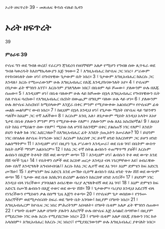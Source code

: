 ﻿
 ኦሪት ዘፍጥረት 39 - መጽሐፍ ቅዱስ ብሉይ ኪዳን
# ኦሪት ዘፍጥረት
39
### ምዕራፍ 39
ዮሴፍ ግን ወደ ግብፅ ወረደ፤ የፈርዖን ጃንደረባ የዘበኞቹም አለቃ የሚሆን የግብፅ ሰው ጲጥፋራ ወደ ግብፅ ካወረዱት ከእስማኤላውያን እጅ ገዛው።
2 ፤ እግዚአብሔር ከዮሴፍ ጋር ነበረ፥ ሥራውም የተከናወነለት ሰው ሆነ፤ በግብፃዊው ጌታውም ቤት ነበረ።
3 ፤ ጌታውም እግዚአብሔር ከእርሱ ጋር እንዳለ፥ እርሱ የሚሠራውንም ሁሉ እግዚአብሔር በእጁ እንዲያከናውንለት አየ።
4 ፤ ዮሴፍም በጌታው ፊት ሞገስን አገኘ፥ እርሱንም ያገለግለው ነበር፤ በቤቱም ላይ ሾመው፥ ያለውንም ሁሉ በእጁ ሰጠው።
5 ፤ እንዲህም ሆነ፤ በቤቱ ባለውም ሁሉ ላይ ከሾመው በኋላ እግዚአብሔር የግብፃዊውን ቤት ስለ ዮሴፍ ባረከው፤ የእግዚአብሔር በረከት በውጪም በግቢም ባለው ሁሉ ላይ ሆነ።
6 ፤ ያለውንም ሁሉ ለዮሴፍ አስረከበ፤ ከሚበላውም እንጀራ በቀር ምንም የሚያውቀው አልነበረም። የዮሴፍም ፊቱ መልከ መልካምና ውብ ነበረ።
7 ፤ ከዚህም በኋላ እንዲህ ሆነ፤ የጌታው ሚስት በዮሴፍ ላይ ዓይንዋን ጣለች። ከእኔም ጋር ተኛ አለችው።
8 ፤ እርሱም እንቢ አለ፥ ለጌታውም ሚስት እንዲህ አላት። እነሆ ጌታዬ በቤቱ ያለውን ምንም ምን የሚያውቀው የለም፥ ያለውንም ሁሉ ለእኔ አስረክቦኛል፤
9 ፤ ለዚህ ቤት ከእኔ የሚበልጥ ሰው የለም፤ ሚስቱ ስለ ሆንሽ ከአንቺም በቀር ያልሰጠኝ ነገር የለም፤ እንዴት ይህን ትልቅ ክፉ ነገር አደርጋለሁ? በእግዚአብሔር ፊት እንዴት ኃጢአትን እሠራለሁ?
10 ፤ ይህንም ነገር በየዕለቱ ለዮሴፍ ትነግረው ነበር፤ እርሱም ከእርስዋ ጋር ይተኛ ዘንድ ከእርስዋም ጋር ይሆን ዘንድ አልሰማትም።
11 ፤ እንዲህም ሆነ፤ በዚያን ጊዜ ሥራውን እንዲሠራ፤ ወደ ቤቱ ገባ፤ በቤትም ውስጥ ከቤት ሰዎች ማንም አልነበረም።
12 ፤ ከእኔ ጋር ተኛ ስትል ልብሱን ተጠማጥማ ያዘች፤ እርሱም ልብሱን በእጅዋ ትቶላት ሸሸ ወደ ውጭም ወጣ።
13 ፤ እንዲህም ሆነ፤ ልብሱን ትቶ ወደ ውጭ እንደ ሸሸ ባየች ጊዜ፥
14 ፤ የቤትዋን ሰዎች ወደ እርስዋ ጠርታ እንዲህ ብላ ነገረቻቸው። እዩ፤ ዕብራዊው ሰው በእኛ እንዲሣለቅ አግብቶብናል፤፤ እርሱ ከእኔ ጋር ሊተኛ ወደ እኔ ገባ፥ እኔም ድምፄን ከፍ አድርጌ ጮኽሁ፤
15 ፤ ድምፄንም ከፍ አድርጌ እንደ ጮኽሁ ቢሰማ ልብሱን በእኔ ዘንድ ጥሎ ሸሸ ወደ ውጭም ወጣ።
16 ፤ ጌታው ወደ ቤቱ እስኪገባ ድረስም ልብሱን ከእርስዋ ዘንድ አኖረች።
17 ፤ ይህንም ነገር እንዲህ ብላ ነገረችው። ያገባህልን ዕብራዊው ባሪያ ሊሣለቅብኝ ወደ እኔ ገባ፤
18 ፤ እኔም ድምፄን ከፍ አድርጌ ስጮኽ ልብሱን በእጄ ተወና ወደ ውጭ ሸሸ።
19 ፤ ጌታውም። ባሪያህ እንዲህ አደረገኝ ብላ የነገረችውን የሚስቱን ቃል በሰማ ጊዜ እጅግ ተቆጣ።
20 ፤ የዮሴፍም ጌታ ወሰደው፥ የንጉሡ እስረኞችም ወደሚታሰሩበት ስፍራ ወደ ግዞት ቤት አገባው፤ ከዚያም በግዞት ነበረ።
21 ፤ እግዚአብሔርም ከዮሴፍ ጋር ነበረ ምሕረትንም አበዛለት፥ በግዞት ቤቱም አለቃ ፊት ሞገስን ሰጠው።
22 ፤ የግዞት ቤቱም አለቃ በግዞት ያሉትን እስረኞች ሁሉ በዮሴፍ እጅ አሳልፎ ሰጣቸው፤ በዚያም የሚደረገው ነገር ሁሉ እርሱ የሚያደርገው ነበረ።
23 ፤ የግዞት ቤቱም አለቃ በእጁ ያለውን ነገር ከቶ አላሰበም፥ እግዚአብሔር ከእርሱ ጋር ነበረና፤ የሚያደርገውንም ሁሉ እግዚአብሔር ያቀናለት ነበር። 
